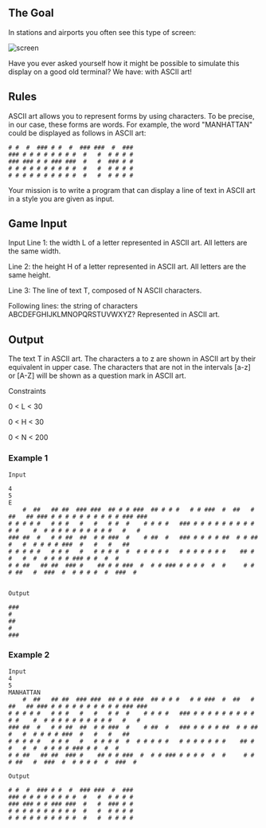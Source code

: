 ## The Goal
In stations and airports you often see this type of screen:

![screen](https://www.codingame.com/fileservlet?id=21824381272)

Have you ever asked yourself how it might be possible to simulate this display on a good old terminal? We have: with ASCII art!

## Rules
ASCII art allows you to represent forms by using characters. To be precise, in our case, these forms are words. For example, the word "MANHATTAN" could be displayed as follows in ASCII art:

 

	# #  #  ### # #  #  ### ###  #  ###
	### # # # # # # # #  #   #  # # # #
	### ### # # ### ###  #   #  ### # #
	# # # # # # # # # #  #   #  # # # #
	# # # # # # # # # #  #   #  # # # #

​Your mission is to write a program that can display a line of text in ASCII art in a style you are given as input.

## Game Input
Input
Line 1: the width L of a letter represented in ASCII art. All letters are the same width.

Line 2: the height H of a letter represented in ASCII art. All letters are the same height.

Line 3: The line of text T, composed of N ASCII characters.

Following lines: the string of characters ABCDEFGHIJKLMNOPQRSTUVWXYZ? Represented in ASCII art.

## Output
The text T in ASCII art.
The characters a to z are shown in ASCII art by their equivalent in upper case.
The characters that are not in the intervals [a-z] or [A-Z] will be shown as a question mark in ASCII art.

Constraints

0 < L < 30

0 < H < 30

0 < N < 200

### Example 1

	Input
	
	4
	5 
	E
		#  ##   ## ##  ### ###  ## # # ###  ## # # #   # # ###  #  ##   #  ##   ## ### # # # # # # # # # # ### ### 
	# # # # #   # # #   #   #   # #  #    # # # #   ### # # # # # # # # # # #    #  # # # # # # # # # #   #   # 
	### ##  #   # # ##  ##  # # ###  #    # ##  #   ### # # # # ##  # # ##   #   #  # # # # ###  #   #   #   ## 
	# # # # #   # # #   #   # # # #  #  # # # # #   # # # # # # #    ## # #   #  #  # # # # ### # #  #  #       
	# # ##   ## ##  ### #    ## # # ###  #  # # ### # # # #  #  #     # # # ##   #  ###  #  # # # #  #  ###  #  
	

	Output

	### 
	#   
	##  
	#  
	### 
	
### Example 2

	Input
	4
	5
	MANHATTAN
		#  ##   ## ##  ### ###  ## # # ###  ## # # #   # # ###  #  ##   #  ##   ## ### # # # # # # # # # # ### ### 
	# # # # #   # # #   #   #   # #  #    # # # #   ### # # # # # # # # # # #    #  # # # # # # # # # #   #   # 
	### ##  #   # # ##  ##  # # ###  #    # ##  #   ### # # # # ##  # # ##   #   #  # # # # ###  #   #   #   ## 
	# # # # #   # # #   #   # # # #  #  # # # # #   # # # # # # #    ## # #   #  #  # # # # ### # #  #  #       
	# # ##   ## ##  ### #    ## # # ###  #  # # ### # # # #  #  #     # # # ##   #  ###  #  # # # #  #  ###  #  

	Output

	# #  #  ### # #  #  ### ###  #  ###  
	### # # # # # # # #  #   #  # # # #  
	### ### # # ### ###  #   #  ### # #  
	# # # # # # # # # #  #   #  # # # #  
	# # # # # # # # # #  #   #  # # # # 